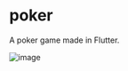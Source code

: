 # poker

A poker game made in Flutter.

![image](https://user-images.githubusercontent.com/41401452/127071763-cb3fc416-7c94-404e-b9c9-648554b8d8b2.png)
